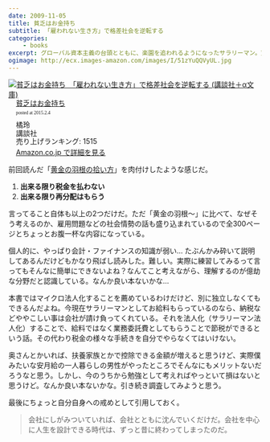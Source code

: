 ```yaml
---
date: 2009-11-05
title: 貧乏はお金持ち
subtitle: 「雇われない生き方」で格差社会を逆転する
categories: 
    - books
excerpt: グローバル資本主義の台頭とともに、楽園を追われるようになったサラリーマン。望むと望まざるとにかかわらず、すべてのものがフリーエージェント化していく。残酷なまでに自由な世界を、どう生き抜くべきなのか？　「雇われない生き方」とそのための「ファイナンスの技術」を描いたベストセラー！
ogimage: http://ecx.images-amazon.com/images/I/51zYuQQVyUL.jpg
---
```


<div class="azlink-box"><div class="azlink-image" style="float:left"><a href="http://www.amazon.co.jp/exec/obidos/ASIN/B00DQ4SKM2/warikiru-22/" name="azlinklink" target="_blank"><img src="http://ecx.images-amazon.com/images/I/51zYuQQVyUL._SL160_.jpg" alt="貧乏はお金持ち　「雇われない生き方」で格差社会を逆転する (講談社＋α文庫)" style="border:none" /></a></div><div class="azlink-info" style="float:left;margin-left:15px;line-height:120%"><div class="azlink-name" style="margin-bottom:10px;line-height:120%"><a href="http://www.amazon.co.jp/exec/obidos/ASIN/B00DQ4SKM2/warikiru-22/" name="azlinklink" target="_blank">貧乏はお金持ち</a><div class="azlink-powered-date" style="font-size:7pt;margin-top:5px;font-family:verdana;line-height:120%">posted at 2015.2.4</div></div><div class="azlink-detail">橘玲<br />講談社<br />売り上げランキング: 1515<br /></div><div class="azlink-link" style="margin-top:5px"><a href="http://www.amazon.co.jp/exec/obidos/ASIN/B00DQ4SKM2/warikiru-22/" target="_blank">Amazon.co.jp で詳細を見る</a></div></div><div class="azlink-footer" style="clear:left"></div></div>

前回読んだ「[黄金の羽根の拾い方](/mol/log/978-4344026421/)」を肉付けしたような感じだ。

1. **出来る限り税金を払わない**
2. **出来る限り再分配はもらう**

言ってること自体も以上の2つだけだ。ただ「黄金の羽根〜」に比べて、なぜそう考えるのか、雇用問題などの社会情勢の話も盛り込まれているので全300ページとちょっとお腹一杯な内容になっている。

個人的に、やっぱり会計・ファイナンスの知識が弱い… たぶんかみ砕いて説明してあるんだけどもかなり飛ばし読みした。難しい。実際に練習してみるって言ってもそんなに簡単にできないよね？なんてこと考えながら、理解するのが億劫な分野だと認識している。なんか良い本ないかな…

本書ではマイクロ法人化することを薦めているわけだけど、別に独立しなくてもできるんだよね。今現在サラリーマンとしてお給料もらっているのなら、納税などややこしい事は会社が請け負ってくれている。それを法人化（サラリーマン法人化）することで、給料ではなく業務委託費としてもらうことで節税ができるという話。その代わり税金の様々な手続きを自分でやらなくてはいけない。

奥さんとかいれば、扶養家族とかで控除できる金額が増えると思うけど、実際僕みたいな安月給の一人暮らしの男性がやったところでそんなにもメリットないだろうなと思う。しかし、今のうちから勉強として考えればやっといて損はないと思うけど。なんか良い本ないかな。引き続き調査してみようと思う。

最後にちょっと自分自身への戒めとして引用しておく。

> 会社にしがみついていれば、会社とともに沈んでいくだけだ。会社を中心に人生を設計できる時代は、ずっと昔に終わってしまったのだ。
